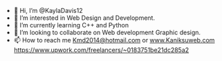 - 👋 Hi, I’m @KaylaDavis12
- 👀 I’m interested in Web Design and Development.
- 🌱 I’m currently learning C++ and Python 
- 💞️ I’m looking to collaborate on Web development Graphic design.
- 📫 How to reach me Kmd2014@hotmail.com or www.Kaniksuweb.com 
https://www.upwork.com/freelancers/~0183751be21dc285a2
<!---
KaylaDavis12/KaylaDavis12 is a ✨ special ✨ repository because its `README.md` (this file) appears on your GitHub profile.
You can click the Preview link to take a look at your changes.
--->
